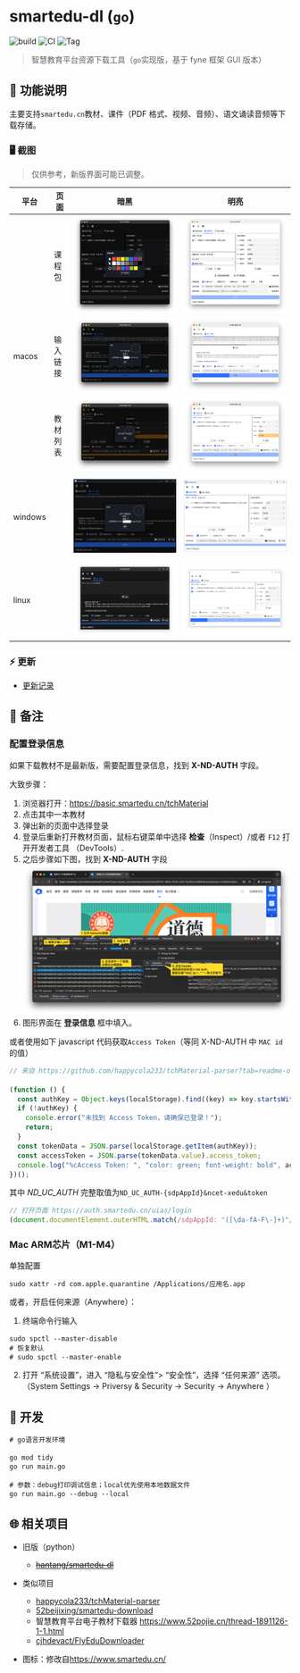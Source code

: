 # smartedu-dl (`go`)

![build](https://github.com/hantang/smartedu-dl-go/actions/workflows/release.yml/badge.svg)
![CI](https://github.com/hantang/smartedu-dl-go/actions/workflows/ci.yml/badge.svg)
![Tag](https://img.shields.io/github/v/tag/hantang/smartedu-dl-go)

> 智慧教育平台资源下载工具（`go`实现版，基于 fyne 框架 GUI 版本）

## 📝 功能说明

主要支持`smartedu.cn`教材、课件（PDF 格式、视频、音频）、语文诵读音频等下载存储。

### 🖥️ 截图

> 仅供参考，新版界面可能已调整。

| 平台    | 页面     | 暗黑                       | 明亮                        |
| ------- | -------- | -------------------------- | --------------------------- |
|         | 课程包 | ![](images/mac-dark3c.png) | ![](images/mac-light3c.png) |
| macos   | 输入链接 | ![](images/mac-dark2a.png) | ![](images/mac-light2a.png) |
|         | 教材列表 | ![](images/mac-dark2b.png) | ![](images/mac-light2b.png) |
|         |          |                            |
| windows |          | ![](images/win-dark.png)   | ![](images/win-light.png)   |
|         |          |                            |
| linux   |          | ![](images/linux-dark.png) | ![](images/linux-light.png) |

### ⚡️ 更新

- [更新记录](CHANGELOG.md)

## 🚨 备注

### 配置登录信息

如果下载教材不是最新版，需要配置登录信息，找到 **X-ND-AUTH** 字段。

大致步骤：

1. 浏览器打开：<https://basic.smartedu.cn/tchMaterial>
2. 点击其中一本教材
3. 弹出新的页面中选择登录
4. 登录后重新打开教材页面，鼠标右键菜单中选择 **检查**（Inspect）/或者 `F12` 打开开发者工具 （DevTools）.
5. 之后步骤如下图，找到 **X-ND-AUTH** 字段
    ![](./images/steps.png)
6. 图形界面在 **登录信息** 框中填入。

或者使用如下 javascript 代码获取`Access Token`（等同 X-ND-AUTH 中 `MAC id` 的值）

```javascript
// 来自 https://github.com/happycola233/tchMaterial-parser?tab=readme-ov-file#2-设置-access-token

(function () {
  const authKey = Object.keys(localStorage).find((key) => key.startsWith("ND_UC_AUTH"));
  if (!authKey) {
    console.error("未找到 Access Token，请确保已登录！");
    return;
  }
  const tokenData = JSON.parse(localStorage.getItem(authKey));
  const accessToken = JSON.parse(tokenData.value).access_token;
  console.log("%cAccess Token: ", "color: green; font-weight: bold", accessToken);
})();
```

其中 *ND_UC_AUTH* 完整取值为`ND_UC_AUTH-{sdpAppId}&ncet-xedu&token`

```javascript
// 打开页面 https://auth.smartedu.cn/uias/login
(document.documentElement.outerHTML.match(/sdpAppId: "([\da-fA-F\-]+)"/) || [])[1];
```

### Mac ARM芯片（M1-M4）

单独配置
```shell
sudo xattr -rd com.apple.quarantine /Applications/应用名.app
```

或者，开启任何来源（Anywhere）：

1. 终端命令行输入
```shell
sudo spctl --master-disable
# 恢复默认
# sudo spctl --master-enable
```

2. 打开 “系统设置”，进入 “隐私与安全性”> “安全性”，选择 “任何来源” 选项。
  （System Settings -> Priversy & Security -> Security -> Anywhere ）

## 👷 开发

```shell
# go语言开发环境

go mod tidy
go run main.go

# 参数：debug打印调试信息；local优先使用本地数据文件
go run main.go --debug --local
```

## 🌐 相关项目

- 旧版（python）
  - ~~[hantang/smartedu-dl](https://github.com/hantang/smartedu-dl)~~

- 类似项目
  - [happycola233/tchMaterial-parser](https://github.com/happycola233/tchMaterial-parser)
  - [52beijixing/smartedu-download](https://github.com/52beijixing/smartedu-download)
  - 智慧教育平台电子教材下载器 <https://www.52pojie.cn/thread-1891126-1-1.html>
  - [cjhdevact/FlyEduDownloader](https://github.com/cjhdevact/FlyEduDownloader)

- 图标：修改自<https://www.smartedu.cn/>
